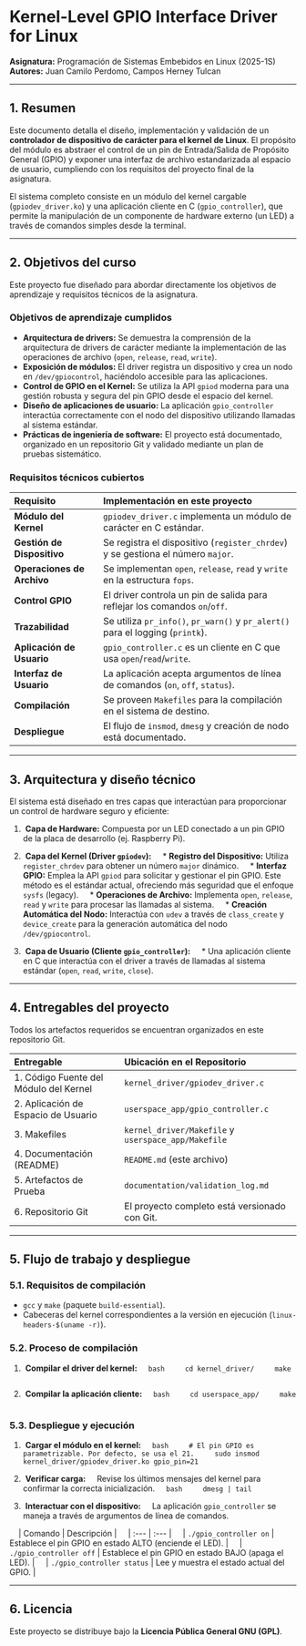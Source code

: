 # Kernel-Level GPIO Interface Driver for Linux

**Asignatura:** Programación de Sistemas Embebidos en Linux (2025-1S)
**Autores:** Juan Camilo Perdomo, Campos Herney Tulcan

---

## 1. Resumen 

Este documento detalla el diseño, implementación y validación de un **controlador de dispositivo de carácter para el kernel de Linux**. El propósito del módulo es abstraer el control de un pin de Entrada/Salida de Propósito General (GPIO) y exponer una interfaz de archivo estandarizada al espacio de usuario, cumpliendo con los requisitos del proyecto final de la asignatura.

El sistema completo consiste en un módulo del kernel cargable (`gpiodev_driver.ko`) y una aplicación cliente en C (`gpio_controller`), que permite la manipulación de un componente de hardware externo (un LED) a través de comandos simples desde la terminal.

---

## 2. Objetivos del curso

Este proyecto fue diseñado para abordar directamente los objetivos de aprendizaje y requisitos técnicos de la asignatura.

### Objetivos de aprendizaje cumplidos
- **Arquitectura de drivers:** Se demuestra la comprensión de la arquitectura de drivers de carácter mediante la implementación de las operaciones de archivo (`open`, `release`, `read`, `write`).
- **Exposición de módulos:** El driver registra un dispositivo y crea un nodo en `/dev/gpiocontrol`, haciéndolo accesible para las aplicaciones.
- **Control de GPIO en el Kernel:** Se utiliza la API `gpiod` moderna para una gestión robusta y segura del pin GPIO desde el espacio del kernel.
- **Diseño de aplicaciones de usuario:** La aplicación `gpio_controller` interactúa correctamente con el nodo del dispositivo utilizando llamadas al sistema estándar.
- **Prácticas de ingeniería de software:** El proyecto está documentado, organizado en un repositorio Git y validado mediante un plan de pruebas sistemático.

### Requisitos técnicos cubiertos
| Requisito | Implementación en este proyecto |
| :--- | :--- |
| **Módulo del Kernel** | `gpiodev_driver.c` implementa un módulo de carácter en C estándar. |
| **Gestión de Dispositivo** | Se registra el dispositivo (`register_chrdev`) y se gestiona el número `major`. |
| **Operaciones de Archivo** | Se implementan `open`, `release`, `read` y `write` en la estructura `fops`. |
| **Control GPIO** | El driver controla un pin de salida para reflejar los comandos `on`/`off`. |
| **Trazabilidad** | Se utiliza `pr_info()`, `pr_warn()` y `pr_alert()` para el logging (`printk`). |
| **Aplicación de Usuario** | `gpio_controller.c` es un cliente en C que usa `open`/`read`/`write`. |
| **Interfaz de Usuario** | La aplicación acepta argumentos de línea de comandos (`on`, `off`, `status`). |
| **Compilación**| Se proveen `Makefiles` para la compilación en el sistema de destino. |
| **Despliegue** | El flujo de `insmod`, `dmesg` y creación de nodo está documentado. |

---

## 3. Arquitectura y diseño técnico

El sistema está diseñado en tres capas que interactúan para proporcionar un control de hardware seguro y eficiente:

1.  **Capa de Hardware:** Compuesta por un LED conectado a un pin GPIO de la placa de desarrollo (ej. Raspberry Pi).

2.  **Capa del Kernel (Driver `gpiodev`):**
    * **Registro del Dispositivo:** Utiliza `register_chrdev` para obtener un número `major` dinámico.
    * **Interfaz GPIO:** Emplea la API `gpiod` para solicitar y gestionar el pin GPIO. Este método es el estándar actual, ofreciendo más seguridad que el enfoque `sysfs` (legacy).
    * **Operaciones de Archivo:** Implementa `open`, `release`, `read` y `write` para procesar las llamadas al sistema.
    * **Creación Automática del Nodo:** Interactúa con `udev` a través de `class_create` y `device_create` para la generación automática del nodo `/dev/gpiocontrol`.

3.  **Capa de Usuario (Cliente `gpio_controller`):**
    * Una aplicación cliente en C que interactúa con el driver a través de llamadas al sistema estándar (`open`, `read`, `write`, `close`).

---

## 4. Entregables del proyecto

Todos los artefactos requeridos se encuentran organizados en este repositorio Git.

| Entregable | Ubicación en el Repositorio |
| :--- | :--- |
| 1. Código Fuente del Módulo del Kernel | `kernel_driver/gpiodev_driver.c` |
| 2. Aplicación de Espacio de Usuario | `userspace_app/gpio_controller.c` |
| 3. Makefiles | `kernel_driver/Makefile` y `userspace_app/Makefile` |
| 4. Documentación (README) | `README.md` (este archivo) |
| 5. Artefactos de Prueba | `documentation/validation_log.md` |
| 6. Repositorio Git | El proyecto completo está versionado con Git. |

---

## 5. Flujo de trabajo y despliegue

### 5.1. Requisitos de compilación

- `gcc` y `make` (paquete `build-essential`).
- Cabeceras del kernel correspondientes a la versión en ejecución (`linux-headers-$(uname -r)`).

### 5.2. Proceso de compilación

1.  **Compilar el driver del kernel:**
    ```bash
    cd kernel_driver/
    make
    ```

2.  **Compilar la aplicación cliente:**
    ```bash
    cd userspace_app/
    make
    ```

### 5.3. Despliegue y ejecución

1.  **Cargar el módulo en el kernel:**
    ```bash
    # El pin GPIO es parametrizable. Por defecto, se usa el 21.
    sudo insmod kernel_driver/gpiodev_driver.ko gpio_pin=21
    ```

2.  **Verificar carga:**
    Revise los últimos mensajes del kernel para confirmar la correcta inicialización.
    ```bash
    dmesg | tail
    ```

3.  **Interactuar con el dispositivo:**
    La aplicación `gpio_controller` se maneja a través de argumentos de línea de comandos.

    | Comando | Descripción |
    | :--- | :--- |
    | `./gpio_controller on` | Establece el pin GPIO en estado ALTO (enciende el LED). |
    | `./gpio_controller off` | Establece el pin GPIO en estado BAJO (apaga el LED). |
    | `./gpio_controller status` | Lee y muestra el estado actual del GPIO. |

---

## 6. Licencia

Este proyecto se distribuye bajo la **Licencia Pública General GNU (GPL)**.

